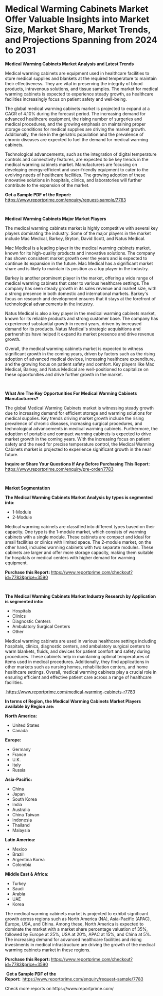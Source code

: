 <p><h1>Medical Warming Cabinets Market Offer Valuable Insights into Market Size, Market Share, Market Trends, and Projections Spanning from 2024 to 2031</h1></p><p><strong>Medical Warming Cabinets Market Analysis and Latest Trends</strong></p>
<p><p>Medical warming cabinets are equipment used in healthcare facilities to store medical supplies and blankets at the required temperature to maintain their effectiveness. They are vital in preserving the integrity of blood products, intravenous solutions, and tissue samples. The market for medical warming cabinets is expected to experience steady growth, as healthcare facilities increasingly focus on patient safety and well-being.</p><p>The global medical warming cabinets market is projected to expand at a CAGR of 4.10% during the forecast period. The increasing demand for advanced healthcare equipment, the rising number of surgeries and medical procedures, and the growing emphasis on maintaining proper storage conditions for medical supplies are driving the market growth. Additionally, the rise in the geriatric population and the prevalence of chronic diseases are expected to fuel the demand for medical warming cabinets.</p><p>Technological advancements, such as the integration of digital temperature controls and connectivity features, are expected to be key trends in the medical warming cabinets market. Manufacturers are focusing on developing energy-efficient and user-friendly equipment to cater to the evolving needs of healthcare facilities. The growing adoption of these innovative solutions in hospitals, clinics, and laboratories will further contribute to the expansion of the market.</p></p>
<p><strong>Get a Sample PDF of the Report:&nbsp;</strong> <a href="https://www.reportprime.com/enquiry/request-sample/7783">https://www.reportprime.com/enquiry/request-sample/7783</a></p>
<p>&nbsp;</p>
<p><strong>Medical Warming Cabinets Major Market Players</strong></p>
<p><p>The medical warming cabinets market is highly competitive with several key players dominating the industry. Some of the major players in the market include Mac Medical, Barkey, Bryton, David Scott, and Natus Medical.</p><p>Mac Medical is a leading player in the medical warming cabinets market, known for its high-quality products and innovative solutions. The company has shown consistent market growth over the years and is expected to continue its expansion in the future. Mac Medical has a significant market share and is likely to maintain its position as a top player in the industry.</p><p>Barkey is another prominent player in the market, offering a wide range of medical warming cabinets that cater to various healthcare settings. The company has seen steady growth in its sales revenue and market size, with a strong presence in both domestic and international markets. Barkey's focus on research and development ensures that it stays at the forefront of technological advancements in the industry.</p><p>Natus Medical is also a key player in the medical warming cabinets market, known for its reliable products and strong customer base. The company has experienced substantial growth in recent years, driven by increased demand for its products. Natus Medical's strategic acquisitions and partnerships have helped it expand its market presence and drive revenue growth.</p><p>Overall, the medical warming cabinets market is expected to witness significant growth in the coming years, driven by factors such as the rising adoption of advanced medical devices, increasing healthcare expenditure, and the growing focus on patient safety and comfort. Key players like Mac Medical, Barkey, and Natus Medical are well-positioned to capitalize on these opportunities and drive further growth in the market.</p></p>
<p>&nbsp;</p>
<p><strong>What Are The Key Opportunities For Medical Warming Cabinets Manufacturers?</strong></p>
<p><p>The global Medical Warming Cabinets market is witnessing steady growth due to increasing demand for efficient storage and warming solutions for medical supplies. Key trends driving market growth include the rising prevalence of chronic diseases, increasing surgical procedures, and technological advancements in medical warming cabinets. Furthermore, the adoption of portable and compact warming cabinets is expected to drive market growth in the coming years. With the increasing focus on patient safety and the need for precise temperature control, the Medical Warming Cabinets market is projected to experience significant growth in the near future.</p></p>
<p><strong>Inquire or Share Your Questions If Any Before Purchasing This Report:</strong> <a href="https://www.reportprime.com/enquiry/pre-order/7783">https://www.reportprime.com/enquiry/pre-order/7783</a></p>
<p>&nbsp;</p>
<p><strong>Market Segmentation</strong></p>
<p><strong>The Medical Warming Cabinets Market Analysis by types is segmented into:</strong></p>
<p><ul><li>1-Module</li><li>2-Module</li></ul></p>
<p><p>Medical warming cabinets are classified into different types based on their capacity. One type is the 1-module market, which consists of warming cabinets with a single module. These cabinets are compact and ideal for small facilities or clinics with limited space. The 2-module market, on the other hand, includes warming cabinets with two separate modules. These cabinets are larger and offer more storage capacity, making them suitable for hospitals or medical centers with higher demand for warming equipment.</p></p>
<p><strong>Purchase this Report:&nbsp;</strong><a href="https://www.reportprime.com/checkout?id=7783&price=3590">https://www.reportprime.com/checkout?id=7783&price=3590</a></p>
<p>&nbsp;</p>
<p><strong>The Medical Warming Cabinets Market Industry Research by Application is segmented into:</strong></p>
<p><ul><li>Hospitals</li><li>Clinics</li><li>Diagnostic Centers</li><li>Ambulatory Surgical Centers</li><li>Other</li></ul></p>
<p><p>Medical warming cabinets are used in various healthcare settings including hospitals, clinics, diagnostic centers, and ambulatory surgical centers to warm blankets, fluids, and devices for patient comfort and safety during procedures. These cabinets help in maintaining optimal temperatures of items used in medical procedures. Additionally, they find applications in other markets such as nursing homes, rehabilitation centers, and home healthcare settings. Overall, medical warming cabinets play a crucial role in ensuring efficient and effective patient care across a range of healthcare facilities.</p></p>
<p><a href="https://www.reportprime.com/medical-warming-cabinets-r7783">&nbsp;https://www.reportprime.com/medical-warming-cabinets-r7783</a></p>
<p><strong>In terms of Region, the Medical Warming Cabinets Market Players available by Region are:</strong></p>
<p>
    <p> <strong> North America: </strong>
        <ul>
            <li>United States</li>
            <li>Canada</li>
        </ul>
        </p> 
    <p> <strong> Europe: </strong>
        <ul>
            <li>Germany</li>
            <li>France</li>
            <li>U.K.</li>
            <li>Italy</li>
            <li>Russia</li>
        </ul>
        </p> 
    <p> <strong> Asia-Pacific: </strong>
        <ul>
            <li>China</li>
            <li>Japan</li>
            <li>South Korea</li>
            <li>India</li>
            <li>Australia</li>
            <li>China Taiwan</li>
            <li>Indonesia</li>
            <li>Thailand</li>
            <li>Malaysia</li>
        </ul>
        </p> 
    <p> <strong> Latin America: </strong>
        <ul>
            <li>Mexico</li>
            <li>Brazil</li>
            <li>Argentina Korea</li>
            <li>Colombia</li>
        </ul>
        </p> 
    <p> <strong> Middle East & Africa: </strong>
        <ul>
            <li>Turkey</li>
            <li>Saudi</li>
            <li>Arabia</li>
            <li>UAE</li>
            <li>Korea</li>
        </ul>
    </p>
    </p>
<p><p>The medical warming cabinets market is projected to exhibit significant growth across regions such as North America (NA), Asia-Pacific (APAC), Europe, USA, and China. Among these, North America is expected to dominate the market with a market share percentage valuation of 35%, followed by Europe at 25%, USA at 20%, APAC at 15%, and China at 5%. The increasing demand for advanced healthcare facilities and rising investments in medical infrastructure are driving the growth of the medical warming cabinets market in these regions.</p></p>
<p><strong>Purchase this Report: </strong><a href="https://www.reportprime.com/checkout?id=7783&price=3590">https://www.reportprime.com/checkout?id=7783&price=3590</a></p>
<p>&nbsp;<strong>Get a Sample PDF of the Report:&nbsp;&nbsp;</strong><a href="https://www.reportprime.com/enquiry/request-sample/7783">https://www.reportprime.com/enquiry/request-sample/7783</a></p>
<p><strong></strong></p>
<p>Check more reports on https://www.reportprime.com/</p>